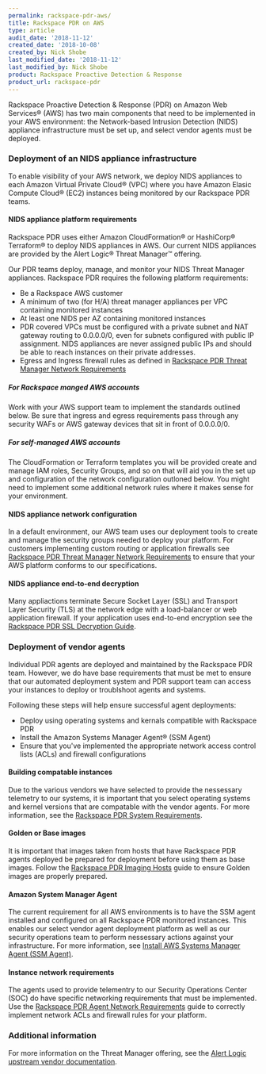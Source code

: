 ```yaml
---
permalink: rackspace-pdr-aws/
title: Rackspace PDR on AWS
type: article
audit_date: '2018-11-12'
created_date: '2018-10-08'
created_by: Nick Shobe
last_modified_date: '2018-11-12'
last_modified_by: Nick Shobe
product: Rackspace Proactive Detection & Response
product_url: rackspace-pdr
---
```


Rackspace Proactive Detection & Response (PDR) on Amazon Web Services&reg; (AWS) has two main components that
need to be implemented in your AWS environment: the Network-based Intrusion Detection (NIDS) appliance
infrastructure must be set up, and select vendor agents must be deployed.

### Deployment of an NIDS appliance infrastructure

To enable visibility of your AWS network, we deploy NIDS appliances to each Amazon Virtual Private Cloud&reg; (VPC)
where you have Amazon Elasic Compute Cloud&reg; (EC2) instances being monitored by our Rackspace PDR teams.

#### NIDS appliance platform requirements

Rackspace PDR uses either Amazon CloudFormation&reg; or HashiCorp&reg; Terraform&reg; to deploy NIDS appliances
in AWS. Our current NIDS appliances are provided by the Alert Logic&reg; Threat Manager&trade; offering.

Our PDR teams deploy, manage, and monitor your NIDS Threat Manager appliances. Rackspace PDR requires the
following platform requirements:

- Be a Rackspace AWS customer
- A minimum of two (for H/A) threat manager appliances per VPC containing monitored instances
- At least one NIDS per AZ containing monitored instances
- PDR covered VPCs must be configured with a private subnet and NAT gateway routing to 0.0.0.0/0, even for
  subnets configured with public IP assignment. NIDS appliances are never assigned public IPs and should be able to reach
  instances on their private addresses.
- Egress and Ingress firewall rules as defined in [Rackspace PDR Threat Manager Network Requirements](/how-to/rackspace-pdr-nids-networking/)

##### For Rackspace manged AWS accounts

Work with your AWS support team to implement the standards outlined below. Be sure that ingress and egress
requirements pass through any security WAFs or AWS gateway devices that sit in front of 0.0.0.0/0.

##### For self-managed AWS accounts

The CloudFormation or Terraform templates you will be provided create and manage IAM roles, Security
Groups, and so on that will aid you in the set up and configuration of the network configuration
outloned below. You might need to implement some additional network rules where it makes sense for your environment.

#### NIDS appliance network configuration

In a default environment, our AWS team uses our deployment tools to create and manage the security groups
needed to deploy your platform. For customers implementing custom routing or application
firewalls see [Rackspace PDR Threat Manager Network Requirements](/how-to/rackspace-pdr-nids-networking/) to
ensure that your AWS platform conforms to our specifications.

#### NIDS appliance end-to-end decryption

Many appliactions terminate Secure Socket Layer (SSL) and Transport Layer Security (TLS) at the network
edge with a load-balancer or web application firewall. If your application uses end-to-end encryption
see the [Rackspace PDR SSL Decryption Guide](/how-to/rackspace-pdr-ssl-decryption/).

### Deployment of vendor agents

Individual PDR agents are deployed and maintained by the Rackspace PDR team. However, we do have
base requirements that must be met to ensure that our automated deployment system and PDR support team
can access your instances to deploy or troublshoot agents and systems.

Following these steps will help ensure successful agent deployments:

- Deploy using operating systems and kernals compatible with Rackspace PDR
- Install the Amazon Systems Manager Agent&reg; (SSM Agent)
- Ensure that you've implemented the appropriate network access control lists (ACLs) and firewall configurations

#### Building compatable instances

Due to the various vendors we have selected to provide the nessessary telemetry to our systems, it is
important that you select operating systems and kernel versions that are compatable with the vendor
agents. For more information, see the [Rackspace PDR System Requirements](/how-to/rackspace-pdr-agent-compatablity/).

#### Golden or Base images

It is important that images taken from hosts that have Rackspace PDR agents deployed be prepared for deployment before using them as base images. Follow the [Rackspace PDR Imaging Hosts](/how-to/rackspace-pdr-imaging/) guide to ensure Golden images are properly prepared.

#### Amazon System Manager Agent

The current requirement for all AWS environments is to have the SSM agent installed and configured
on all Rackspace PDR monitored instances. This enables our select vendor agent deployment platform
as well as our security operations team to perform nessessary actions against your infrastructure. For more
information, see [Install AWS Systems Manager Agent (SSM Agent)](https://docs.aws.amazon.com/systems-manager/latest/userguide/ssm-agent.html).

#### Instance network requirements

The agents used to provide telementry to our Security Operations Center (SOC) do have specific
networking requirements that must be implemented. Use the
[Rackspace PDR Agent Network Requirements](/how-to/rackspace-pdr-agent-networking/) guide to correctly
implement network ACLs and firewall rules for your platform.

### Additional information

For more information on the Threat Manager offering, see the [Alert Logic upstream vendor documentation](https://docs.alertlogic.com/install/cloud/amazon-web-services-threat-manager-direct-windows.htm).
